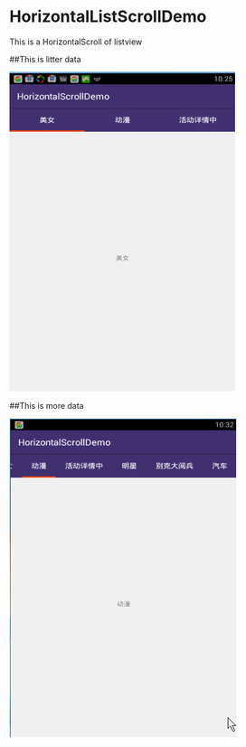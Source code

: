 # HorizontalListScrollDemo
This is a HorizontalScroll of listview

##This is litter data

![image](https://github.com/mlick/HorizontalListScrollDemo/blob/master/horizontalscroll/screenshots/letter.gif)

##This is more data

![image](https://github.com/mlick/HorizontalListScrollDemo/blob/master/horizontalscroll/screenshots/more.gif)
